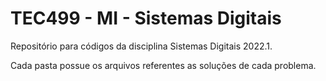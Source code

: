 # TEC499 - MI - Sistemas Digitais
Repositório para códigos da disciplina Sistemas Digitais 2022.1.

Cada pasta possue os arquivos referentes as soluções de cada problema.
